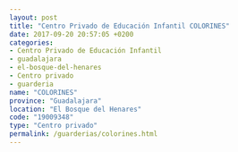 ```yaml
---
layout: post
title: "Centro Privado de Educación Infantil COLORINES"
date: 2017-09-20 20:57:05 +0200
categories:
- Centro Privado de Educación Infantil
- guadalajara
- el-bosque-del-henares
- Centro privado
- guarderia
name: "COLORINES"
province: "Guadalajara"
location: "El Bosque del Henares"
code: "19009348"
type: "Centro privado"
permalink: /guarderias/colorines.html
---
```

